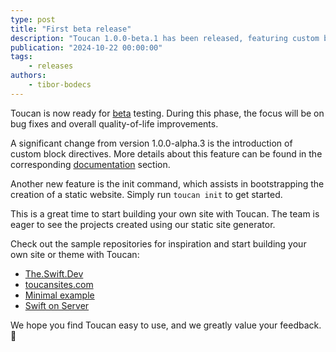 ```yaml
---
type: post
title: "First beta release"
description: "Toucan 1.0.0-beta.1 has been released, featuring custom block directives and other minor enhancements."
publication: "2024-10-22 00:00:00"
tags: 
    - releases
authors:
    - tibor-bodecs
---
```


Toucan is now ready for [beta](https://github.com/toucansites/toucan/releases/tag/1.0.0-beta.1) testing. During this phase, the focus will be on bug fixes and overall quality-of-life improvements.

A significant change from version 1.0.0-alpha.3 is the introduction of custom block directives. More details about this feature can be found in the corresponding [documentation](/docs/themes/block-directives/) section.

Another new feature is the init command, which assists in bootstrapping the creation of a static website. Simply run `toucan init` to get started.

This is a great time to start building your own site with Toucan. The team is eager to see the projects created using our static site generator.

Check out the sample repositories for inspiration and start building your own site or theme with Toucan:

- [The.Swift.Dev](https://github.com/theswiftdev/blog)
- [toucansites.com](https://github.com/toucansites/website)
- [Minimal example](https://github.com/toucansites/minimal-example)
- [Swift on Server](https://github.com/swift-on-server/site/)

We hope you find Toucan easy to use, and we greatly value your feedback. 🙏








